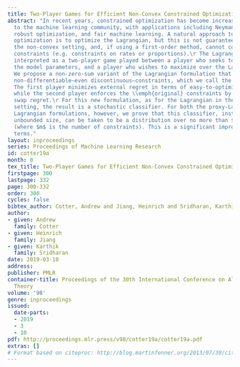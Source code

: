 ```yaml
---
title: Two-Player Games for Efficient Non-Convex Constrained Optimization
abstract: "In recent years, constrained optimization has become increasingly relevant
  to the machine learning community, with applications including Neyman-Pearson classification,
  robust optimization, and fair machine learning. A natural approach to constrained
  optimization is to optimize the Lagrangian, but this is not guaranteed to work in
  the non-convex setting, and, if using a first-order method, cannot cope with non-differentiable
  constraints (e.g. constraints on rates or proportions).\r The Lagrangian can be
  interpreted as a two-player game played between a player who seeks to optimize over
  the model parameters, and a player who wishes to maximize over the Lagrange multipliers.
  We propose a non-zero-sum variant of the Lagrangian formulation that can cope with
  non-differentiable—even discontinuous—constraints, which we call the “proxy-Lagrangian”.
  The first player minimizes external regret in terms of easy-to-optimize “proxy constraints”,
  while the second player enforces the \\emph{original} constraints by minimizing
  swap regret.\r For this new formulation, as for the Lagrangian in the non-convex
  setting, the result is a stochastic classifier. For both the proxy-Lagrangian and
  Lagrangian formulations, however, we prove that this classifier, instead of having
  unbounded size, can be taken to be a distribution over no more than $m+1$ models
  (where $m$ is the number of constraints). This is a significant improvement in practical
  terms."
layout: inproceedings
series: Proceedings of Machine Learning Research
id: cotter19a
month: 0
tex_title: Two-Player Games for Efficient Non-Convex Constrained Optimization
firstpage: 300
lastpage: 332
page: 300-332
order: 300
cycles: false
bibtex_author: Cotter, Andrew and Jiang, Heinrich and Sridharan, Karthik
author:
- given: Andrew
  family: Cotter
- given: Heinrich
  family: Jiang
- given: Karthik
  family: Sridharan
date: 2019-03-10
address: 
publisher: PMLR
container-title: Proceedings of the 30th International Conference on Algorithmic Learning
  Theory
volume: '98'
genre: inproceedings
issued:
  date-parts:
  - 2019
  - 3
  - 10
pdf: http://proceedings.mlr.press/v98/cotter19a/cotter19a.pdf
extras: []
# Format based on citeproc: http://blog.martinfenner.org/2013/07/30/citeproc-yaml-for-bibliographies/
---
```

